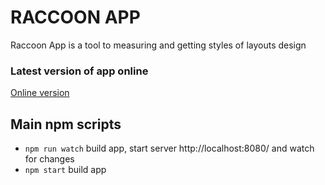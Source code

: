 # RACCOON APP
Raccoon App is a tool to measuring and getting styles of layouts design

### Latest version of app online

<a href="http://raccoon-app.github.io/ui-kit/dist/release/">Online version</a>

## Main npm scripts
* ``` npm run watch ``` build app, start server http://localhost:8080/ and watch for changes
* ``` npm start ``` build app